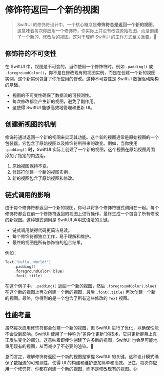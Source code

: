 ﻿# 修饰符返回一个新的视图

> SwiftUI 的修饰符设计中，一个核心概念是**修饰符总是返回一个新的视图**。这意味着每次你应用一个修饰符，你实际上并没有改变原始视图，而是创建了一个新的、修改后的视图。这对于理解 SwiftUI 的工作方式至关重要。🎉

## 修饰符的不可变性

在 SwiftUI 中，视图是不可变的。当你使用一个修饰符时，例如 `.padding()` 或 `.foregroundColor()`，你不是在修改现有的视图实例，而是在创建一个新的视图实例，这个新实例包含了你所应用的修改。这种不可变性是 SwiftUI 数据驱动架构的基础。

*   视图的不可变性确保了数据流的可预测性。
*   每次修改都会产生新的视图，避免了副作用。
*   这使得 SwiftUI 能够高效地管理和更新 UI。

## 创建新视图的机制

修饰符通过返回一个新的视图来实现其功能。这个新的视图通常是原始视图的一个包装器，它包含了原始视图以及修饰符所带来的改变。例如，当你使用 `.padding()` 时，SwiftUI 实际上创建了一个新的视图，这个视图在原始视图周围添加了指定的内边距。

1.  原始视图保持不变。
2.  修饰符创建一个新的视图实例。
3.  新的视图包含了原始视图和修改。

## 链式调用的影响

由于每个修饰符都返回一个新的视图，你可以将多个修饰符链式调用在一起。每个修饰符都会在前一个修饰符返回的视图上进行操作，最终生成一个包含了所有修改的新视图。这种链式调用是 SwiftUI 声明式语法的关键。

*   链式调用使得代码更简洁易读。
*   每个修饰符都独立工作，易于理解和维护。
*   最终的视图是所有修饰符的组合结果。

例如：
```swift
Text("Hello, World!")
    .padding()
    .foregroundColor(.blue)
    .font(.title)
```
在这个例子中，`.padding()` 返回一个新的视图，然后 `.foregroundColor(.blue)` 在这个新的视图上再次创建一个新的视图，最后 `.font(.title)` 再次创建一个新的视图。最终，你得到的是一个包含了所有这些修改的 `Text` 视图。

## 性能考量

虽然每次应用修饰符都会创建一个新的视图，但 SwiftUI 进行了优化，以确保性能不会受到影响。SwiftUI 使用了一种称为“差异化更新”的技术，它只更新屏幕上真正发生变化的部分。这意味着即使你创建了许多新的视图，SwiftUI 也会尽可能地重用现有的视图，从而减少了不必要的渲染。🚀

总而言之，理解修饰符返回一个新的视图是掌握 SwiftUI 的关键。这种设计模式确保了数据流的可预测性，使得 UI 的构建和维护更加简单和高效。记住，每次你应用一个修饰符，你都在创建一个新的视图，而不是修改现有的视图。👍


